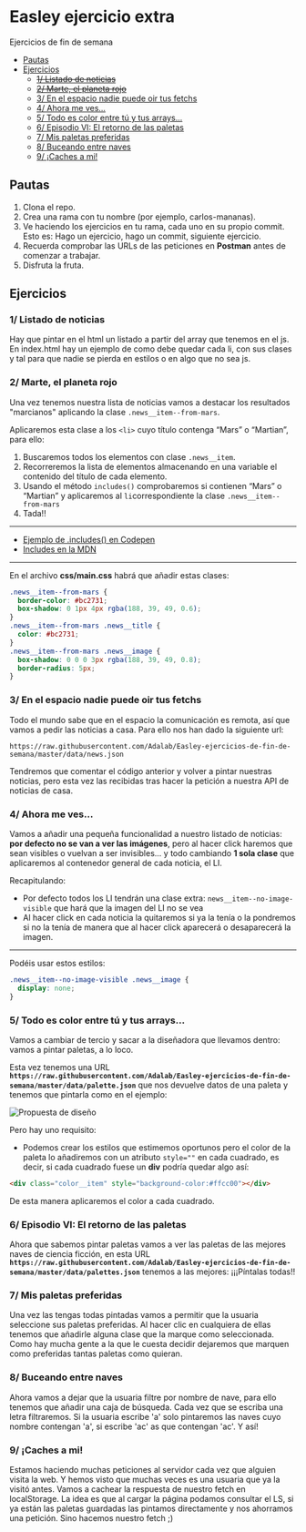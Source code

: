 # Easley ejercicio extra

Ejercicios de fin de semana

<!-- TOC depthFrom:2 -->

- [Pautas](#pautas)
- [Ejercicios](#ejercicios)
  - ~~[1/ Listado de noticias](#1-listado-de-noticias)~~
  - ~~[2/ Marte, el planeta rojo](#2-marte-el-planeta-rojo)~~
  - [3/ En el espacio nadie puede oir tus fetchs](#3-en-el-espacio-nadie-puede-oir-tus-fetchs)
  - [4/ Ahora me ves...](#4-ahora-me-ves)
  - [5/ Todo es color entre tú y tus arrays...](#5-todo-es-color-entre-tú-y-tus-arrays)
  - [6/ Episodio VI: El retorno de las paletas](#6-episodio-vi-el-retorno-de-las-paletas)
  - [7/ Mis paletas preferidas](#7-mis-paletas-preferidas)
  - [8/ Buceando entre naves](#8-buceando-entre-naves)
  - [9/ ¡Caches a mi!](#9-¡caches-a-mi)

<!-- /TOC -->

## Pautas

1. Clona el repo.
2. Crea una rama con tu nombre (por ejemplo, carlos-mananas).
3. Ve haciendo los ejercicios en tu rama, cada uno en su propio commit. Esto es: Hago un ejercicio, hago un commit, siguiente ejercicio.
4. Recuerda comprobar las URLs de las peticiones en **Postman** antes de comenzar a trabajar.
5. Disfruta la fruta.

## Ejercicios

### 1/ Listado de noticias

Hay que pintar en el html un listado a partir del array que tenemos en el js.
En index.html hay un ejemplo de como debe quedar cada li, con sus clases y tal para que nadie se pierda en estilos o en algo que no sea js.

### 2/ Marte, el planeta rojo

Una vez tenemos nuestra lista de noticias vamos a destacar los resultados "marcianos" aplicando la clase `.news__item--from-mars`.

Aplicaremos esta clase a los `<li>` cuyo título contenga “Mars” o “Martian”, para ello:

1. Buscaremos todos los elementos con clase `.news__item`.
2. Recorreremos la lista de elementos almacenando en una variable el contenido del título de cada elemento.
3. Usando el método `includes()` comprobaremos si contienen “Mars” o “Martian” y aplicaremos al `li`correspondiente la clase `.news__item--from-mars`
4. Tada!!

---

- [Ejemplo de .includes() en Codepen](https://codepen.io/adalab/pen/WKoLGJ?editors=1111)
- [Includes en la MDN](https://developer.mozilla.org/en-US/docs/Web/JavaScript/Reference/Global_Objects/String/includes)

---

En el archivo **css/main.css** habrá que añadir estas clases:

```css
.news__item--from-mars {
  border-color: #bc2731;
  box-shadow: 0 1px 4px rgba(188, 39, 49, 0.6);
}
.news__item--from-mars .news__title {
  color: #bc2731;
}
.news__item--from-mars .news__image {
  box-shadow: 0 0 0 3px rgba(188, 39, 49, 0.8);
  border-radius: 5px;
}
```

### 3/ En el espacio nadie puede oir tus fetchs

Todo el mundo sabe que en el espacio la comunicación es remota, así que vamos a pedir las noticias a casa. Para ello nos han dado la siguiente url:

```
https://raw.githubusercontent.com/Adalab/Easley-ejercicios-de-fin-de-semana/master/data/news.json
```

Tendremos que comentar el código anterior y volver a pintar nuestras noticias, pero esta vez las recibidas tras hacer la petición a nuestra API de noticias de casa.

### 4/ Ahora me ves...

Vamos a añadir una pequeña funcionalidad a nuestro listado de noticias: **por defecto no se van a ver las imágenes**, pero al hacer click haremos que sean visibles o vuelvan a ser invisibles... y todo cambiando **1 sola clase** que aplicaremos al contenedor general de cada noticia, el LI.

Recapitulando:

- Por defecto todos los LI tendrán una clase extra: `news__item--no-image-visible` que hará que la imagen del LI no se vea
- Al hacer click en cada noticia la quitaremos si ya la tenía o la pondremos si no la tenía de manera que al hacer click aparecerá o desaparecerá la imagen.

---

Podéis usar estos estilos:

```css
.news__item--no-image-visible .news__image {
  display: none;
}
```

### 5/ Todo es color entre tú y tus arrays...

Vamos a cambiar de tercio y sacar a la diseñadora que llevamos dentro: vamos a pintar paletas, a lo loco.

Esta vez tenemos una URL **`https://raw.githubusercontent.com/Adalab/Easley-ejercicios-de-fin-de-semana/master/data/palette.json`** que nos devuelve datos de una paleta y tenemos que pintarla como en el ejemplo:

![Propuesta de diseño](assets/images/paleta.png)

Pero hay uno requisito:

- Podemos crear los estilos que estimemos oportunos pero el color de la paleta lo añadiremos con un atributo `style=""` en cada cuadrado, es decir, si cada cuadrado fuese un **div** podría quedar algo así:

```html
<div class="color__item" style="background-color:#ffcc00"></div>
```

De esta manera aplicaremos el color a cada cuadrado.

### 6/ Episodio VI: El retorno de las paletas

Ahora que sabemos pintar paletas vamos a ver las paletas de las mejores naves de ciencia ficción, en esta URL **`https://raw.githubusercontent.com/Adalab/Easley-ejercicios-de-fin-de-semana/master/data/palettes.json`** tenemos a las mejores: ¡¡¡Píntalas todas!!

### 7/ Mis paletas preferidas

Una vez las tengas todas pintadas vamos a permitir que la usuaria seleccione sus paletas preferidas. Al hacer clic en cualquiera de ellas tenemos que añadirle alguna clase que la marque como seleccionada. Como hay mucha gente a la que le cuesta decidir dejaremos que marquen como preferidas tantas paletas como quieran.

### 8/ Buceando entre naves

Ahora vamos a dejar que la usuaria filtre por nombre de nave, para ello tenemos que añadir una caja de búsqueda. Cada vez que se escriba una letra filtraremos. Si la usuaria escribe 'a' solo pintaremos las naves cuyo nombre contengan 'a', si escribe 'ac' as que contengan 'ac'. Y así!

### 9/ ¡Caches a mi!

Estamos haciendo muchas peticiones al servidor cada vez que alguien visita la web. Y hemos visto que muchas veces es una usuaria que ya la visitó antes. Vamos a cachear la respuesta de nuestro fetch en localStorage.
La idea es que al cargar la página podamos consultar el LS, si ya están las paletas guardadas las pintamos directamente y nos ahorramos una petición. Sino hacemos nuestro fetch ;)
